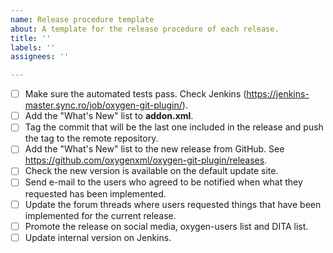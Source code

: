 ```yaml
---
name: Release procedure template
about: A template for the release procedure of each release.
title: ''
labels: ''
assignees: ''

---
```


- [ ] Make sure the automated tests pass. Check Jenkins (https://jenkins-master.sync.ro/job/oxygen-git-plugin/).
- [ ] Add the "What's New" list to **addon.xml**.
- [ ] Tag the commit that will be the last one included in the release and push the tag to the remote repository.
- [ ] Add the "What's New" list to the new release from GitHub. See https://github.com/oxygenxml/oxygen-git-plugin/releases.
- [ ] Check the new version is available on the default update site.
- [ ] Send e-mail to the users who agreed to be notified when what they requested has been implemented.
- [ ] Update the forum threads where users requested things that have been implemented for the current release.
- [ ] Promote the release on social media, oxygen-users list and DITA list.
- [ ] Update internal version on Jenkins.
